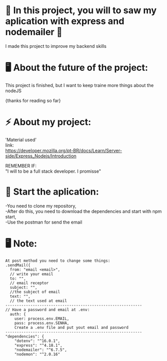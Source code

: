# 🤞 In this project, you will to saw my aplication with express and nodemailer 🤞
 I made this project to improve my backend skills
 <br>

# 🖥️ About the future of the project:
 This project is finished, but I want to keep traine more things about the nodeJS

 {thanks for reading so far}

# ⚡ About my project:
 'Material used'
    <br>
    link: <br>
    https://developer.mozilla.org/pt-BR/docs/Learn/Server-side/Express_Nodejs/Introduction

 REMEMBER IF: <br>
    "I will to be a full stack developer. I promisse" 

# 💬 Start the aplication:
 -You need to clone my repository,
 <br>
 -After do this, you need to download the dependencies and start with npm start, 
 <br>
 -Use the postman for send the email

# 🖥️ Note:
    At post method you need to change some things:
    .sendMail({ 
      from: "email <email>", 
      // write your email
      to: "", 
      // email receptor
      subject: "", 
      //the subject of email
      text: "", 
      // the text used at email
    ------------------------------------------------------------
    // Have a password and email at .env:
      auth: {
        user: process.env.EMAIL,
        pass: process.env.SENHA,
        Create a .env file and put yout email and password
    ------------------------------------------------------------
    "dependencies": {
        "dotenv": "^16.0.1",
        "express": "^4.18.1",
        "nodemailer": "^6.7.5",
        "nodemon": "^2.0.16"